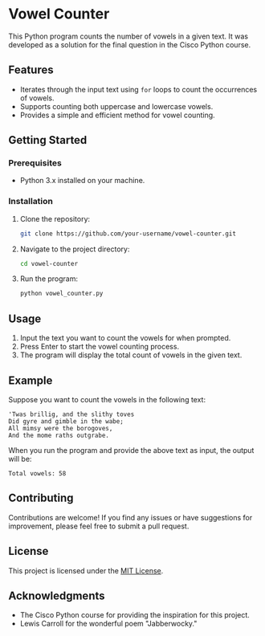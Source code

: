 # Vowel Counter

This Python program counts the number of vowels in a given text. It was developed as a solution for the final question in the Cisco Python course.

## Features

- Iterates through the input text using `for` loops to count the occurrences of vowels.
- Supports counting both uppercase and lowercase vowels.
- Provides a simple and efficient method for vowel counting.

## Getting Started

### Prerequisites

- Python 3.x installed on your machine.

### Installation

1. Clone the repository:

   ```bash
   git clone https://github.com/your-username/vowel-counter.git
   ```

2. Navigate to the project directory:

   ```bash
   cd vowel-counter
   ```

3. Run the program:

   ```bash
   python vowel_counter.py
   ```

## Usage

1. Input the text you want to count the vowels for when prompted.
2. Press Enter to start the vowel counting process.
3. The program will display the total count of vowels in the given text.

## Example

Suppose you want to count the vowels in the following text:

```
'Twas brillig, and the slithy toves
Did gyre and gimble in the wabe;
All mimsy were the borogoves,
And the mome raths outgrabe.
```

When you run the program and provide the above text as input, the output will be:

```
Total vowels: 58
```

## Contributing

Contributions are welcome! If you find any issues or have suggestions for improvement, please feel free to submit a pull request.

## License

This project is licensed under the [MIT License](LICENSE).

## Acknowledgments

- The Cisco Python course for providing the inspiration for this project.
- Lewis Carroll for the wonderful poem "Jabberwocky."
